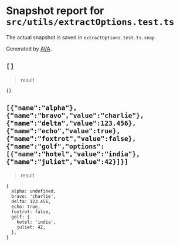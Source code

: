 # Snapshot report for `src/utils/extractOptions.test.ts`

The actual snapshot is saved in `extractOptions.test.ts.snap`.

Generated by [AVA](https://avajs.dev).

## `[]`

> result

    {}

## `[{"name":"alpha"},{"name":"bravo","value":"charlie"},{"name":"delta","value":123.456},{"name":"echo","value":true},{"name":"foxtrot","value":false},{"name":"golf","options":[{"name":"hotel","value":"india"},{"name":"juliet","value":42}]}]`

> result

    {
      alpha: undefined,
      bravo: 'charlie',
      delta: 123.456,
      echo: true,
      foxtrot: false,
      golf: {
        hotel: 'india',
        juliet: 42,
      },
    }
